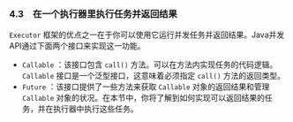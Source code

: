 ### 4.3　在一个执行器里执行任务并返回结果

`Executor` 框架的优点之一在于你可以使用它运行并发任务并返回结果。Java并发API通过下面两个接口来实现这一功能。

+ `Callable` ：该接口包含 `call()` 方法。可以在方法内实现任务的代码逻辑。 `Callable` 接口是一个泛型接口，这意味着必须指定 `call()` 方法的返回类型。
+ `Future` ：该接口提供了一些方法来获取 `Callable` 对象的返回结果和管理 `Callable` 对象的状况。在本节中，你将了解到如何实现可以返回结果的任务，并在执行器中执行这些任务。

